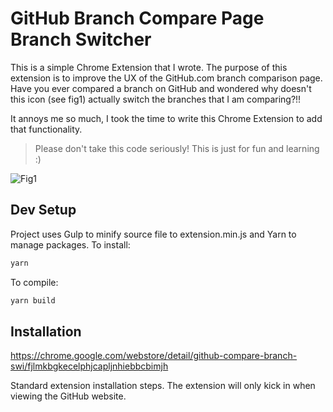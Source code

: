 # GitHub Branch Compare Page Branch Switcher

This is a simple Chrome Extension that I wrote. The purpose of this extension is to improve the UX of the GitHub.com branch comparison page. Have you ever compared a branch on GitHub and wondered why doesn't this icon (see fig1) actually switch the branches that I am comparing?!!

It annoys me so much, I took the time to write this Chrome Extension to add that functionality.

> Please don't take this code seriously! This is just for fun and learning :)

![Fig1](https://glenhughes.me/projects/github-branch-switcher/screen1.jpg)

## Dev Setup

Project uses Gulp to minify source file to extension.min.js and Yarn to manage packages. To install:

```bash
yarn
```

To compile:

```bash
yarn build
```

## Installation

https://chrome.google.com/webstore/detail/github-compare-branch-swi/fjlmkbgkecelphjcapljnhiebbcbimjh

Standard extension installation steps. The extension will only kick in when viewing the GitHub website.
